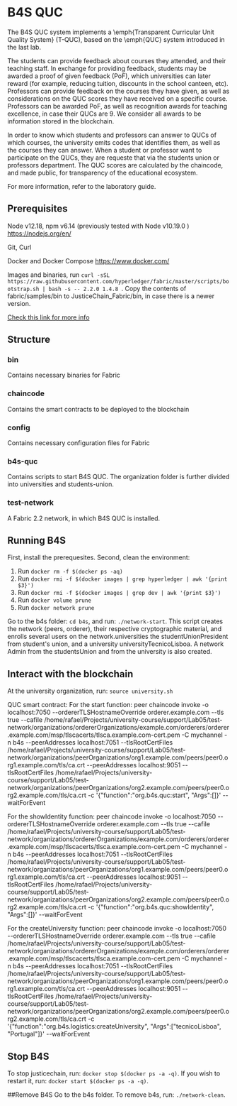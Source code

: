 # B4S QUC
The B4S QUC system implements a \emph{Transparent Curricular Unit Quality System} (T-QUC), based on the \emph{QUC} system introduced in the last lab.

The students can provide feedback about courses they attended, and their teaching staff. In exchange for providing feedback, students may be awarded a proof of given feedback (PoF), which universities can later reward (for example, reducing tuition, discounts in the school canteen, etc). Professors can provide feedback on the courses they have given, as well as considerations on the QUC scores they have received on a specific course. Professors can be awarded PoF, as well as recognition awards for teaching excellence, in case their QUCs are 9. We consider all awards to be information stored in the blockchain.


In order to know which students and professors can answer to QUCs of which courses, the university emits codes that identifies them, as well as the courses they can answer. When a student or professor want to participate on the QUCs, they are requeste that via the students union or professors department. The QUC scores are calculated by the chaincode, and made public, for transparency of the educational ecosystem.

For more information, refer to the laboratory guide.

## Prerequisites
Node v12.18, npm v6.14 (previously tested with Node v10.19.0 )
https://nodejs.org/en/

Git, Curl

Docker and Docker Compose https://www.docker.com/

Images and binaries, run ``curl -sSL https://raw.githubusercontent.com/hyperledger/fabric/master/scripts/bootstrap.sh | bash -s -- 2.2.0 1.4.8
``. Copy the contents of fabric/samples/bin to JusticeChain_Fabric/bin, in case there is a newer version.

[Check this link for more info](https://hyperledger-fabric.readthedocs.io/en/latest/prereqs.html)


## Structure

### bin
Contains necessary binaries for Fabric

### chaincode
Contains the smart contracts to be deployed to the blockchain

### config
Contains necessary configuration files for Fabric

### b4s-quc
Contains scripts to start B4S QUC. The organization folder is further divided into universities and students-union.

### test-network
A Fabric 2.2 network, in which B4S QUC is installed.

## Running B4S
First, install the prerequesites.
Second, clean the environment:
1. Run ``docker rm -f $(docker ps -aq)``
1. Run ``docker rmi -f $(docker images | grep hyperledger | awk '{print $3}')``
1. Run ``docker rmi -f $(docker images | grep dev | awk '{print $3}')``
1. Run ``docker volume prune``
1. Run ``docker network prune``

Go to the b4s folder: ``cd b4s``, and run: ``./network-start``.
This script creates the network (peers, orderer), their respective cryptographic material, and enrolls several users on the network.universities the studentUnionPresident from student's union, and a university universityTecnicoLisboa. A network Admin from the studentsUnion and from the university is also created.


## Interact with the blockchain
At the university organization, run: ``source university.sh``

QUC smart contract:
For the start function:
peer chaincode invoke -o localhost:7050 --ordererTLSHostnameOverride orderer.example.com --tls true --cafile /home/rafael/Projects/university-course/support/Lab05/test-network/organizations/ordererOrganizations/example.com/orderers/orderer.example.com/msp/tlscacerts/tlsca.example.com-cert.pem -C mychannel -n b4s --peerAddresses localhost:7051 --tlsRootCertFiles /home/rafael/Projects/university-course/support/Lab05/test-network/organizations/peerOrganizations/org1.example.com/peers/peer0.org1.example.com/tls/ca.crt --peerAddresses localhost:9051 --tlsRootCertFiles /home/rafael/Projects/university-course/support/Lab05/test-network/organizations/peerOrganizations/org2.example.com/peers/peer0.org2.example.com/tls/ca.crt -c '{"function":"org.b4s.quc:start", "Args":[]}' --waitForEvent

For the showIdentity function:
peer chaincode invoke -o localhost:7050 --ordererTLSHostnameOverride orderer.example.com --tls true --cafile /home/rafael/Projects/university-course/support/Lab05/test-network/organizations/ordererOrganizations/example.com/orderers/orderer.example.com/msp/tlscacerts/tlsca.example.com-cert.pem -C mychannel -n b4s --peerAddresses localhost:7051 --tlsRootCertFiles /home/rafael/Projects/university-course/support/Lab05/test-network/organizations/peerOrganizations/org1.example.com/peers/peer0.org1.example.com/tls/ca.crt --peerAddresses localhost:9051 --tlsRootCertFiles /home/rafael/Projects/university-course/support/Lab05/test-network/organizations/peerOrganizations/org2.example.com/peers/peer0.org2.example.com/tls/ca.crt -c '{"function":"org.b4s.quc:showIdentity", "Args":[]}' --waitForEvent

For the createUniversity function:
peer chaincode invoke -o localhost:7050 --ordererTLSHostnameOverride orderer.example.com --tls true --cafile /home/rafael/Projects/university-course/support/Lab05/test-network/organizations/ordererOrganizations/example.com/orderers/orderer.example.com/msp/tlscacerts/tlsca.example.com-cert.pem -C mychannel -n b4s --peerAddresses localhost:7051 --tlsRootCertFiles /home/rafael/Projects/university-course/support/Lab05/test-network/organizations/peerOrganizations/org1.example.com/peers/peer0.org1.example.com/tls/ca.crt --peerAddresses localhost:9051 --tlsRootCertFiles /home/rafael/Projects/university-course/support/Lab05/test-network/organizations/peerOrganizations/org2.example.com/peers/peer0.org2.example.com/tls/ca.crt -c '{"function":"org.b4s.logistics:createUniversity", "Args":["tecnicoLisboa", "Portugal"]}' --waitForEvent


## Stop B4S
To stop justicechain, run: ``docker stop $(docker ps -a -q)``. If you wish to restart it, run: ``docker start $(docker ps -a -q)``.

##Remove B4S
Go to the b4s folder.
To remove b4s, run: ``./network-clean``.
